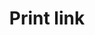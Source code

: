 ---
# This file is a template to document a new component within the GOV.UK Design Library website.
layout: component-documentation
sectionKey: Components
eleventyNavigation:
  parent: Components

# Step 1: Duplicate and rename this file to the proposed component you want to include in the Design Library website.
# When duplicating and renaming this file use lowercase and replace any spaces with a dash (ie. -)

# Step 2: Set "eleventyExcludeFromCollections" to "false". This will ensure that the code snippet is commented out and this page will be display withinin the design library.
eleventyExcludeFromCollections: false

# Step 3: Input data points according to fields below to the best of your ability. Any fields without any data points will not be displayed on the website.

# Name of the component
# This is the name of the component (ex. Attachment). It is required to display the title on the page, in the meta data, and in the left-hand navigation menu of the components page.
title: Print link

# Description of the component
# This briefly describes what the component is. It is required to display the description on the page, and in the <head> meta description.
description: A link with a print icon to help users print the current page.

# When to use this component
# Briefly describe the situation(s) when to use this component.
# You MUST wrap this in single quotation marks (ie. ' '), since markdown can be used to enter this information. To create a heading, use three hashes (ie. ###).
whenToUse:
  #Delete this comment before entering when to use this component.

# When not to use this component
# Briefly describe the situation(s) when not to use this component.
# You MUST wrap this in single quotation marks (ie. ' '), since markdown can be used to enter this information. To create a heading, use three hashes (ie. ###).
whenNotToUse:
  #Delete this comment before entering when not to use this component.

# How the component works
# Briefly descibe how this component works. For instance, listing out what happens when an end-user interacts with this component.
# You MUST wrap this in single quotation marks (ie. ' '), since markdown can be used to enter this information. To create a heading, use three hashes (ie. ###).
howItWorks:
  'This component renders two different outputs depending on whether a `href` is specified. By default, when no `href` is given, the component renders as a button and triggers a print action via JavaScript. In this case the component is hidden in environments where JavaScript is disabled and can be used as a progressive enhancement. When a `href` is specified the component renders as an anchor tag and navigates to that `href` without JavaScript, suitable for applications which have paths that trigger a print event on load.
  
  
  View this component and all its variations in the <a class="govuk-link" href="https://components.publishing.service.gov.uk/component-guide/print_link" rel="noopener noreferrer" target="_blank">Component Guide (open in a new tab)</a>.'

# Variations for this component
# List out any variations that exist for this component by providing (1) the name of said variation and (2) a brief description of that variation.
variations:
  # To add additional variations duplicate the the fields below (adhering to the formating) but increase the count by one integer.
  # 0:
  #   title: With different text
  #   description:
  #     # You MUST wrap this in single quotation marks (ie. ' '), since markdown can be used to enter this information. To create a heading, use three hashes (ie. ###).
  #     #Delete this comment before entering a description of variation.
  # 1:
  #   title: With different href
  #   description:
  #     # You MUST wrap this in single quotation marks (ie. ' '), since markdown can be used to enter this information. To create a heading, use three hashes (ie. ###).
  #     'You can specify a alternative `href` URL that will override the default behaviour. When a `href` is specified the print link will render as an anchor tag and be displayed even when JavaScript is disabled.'
  # 2:
  #   title: With data attributes
  #   description:
  #     # You MUST wrap this in single quotation marks (ie. ' '), since markdown can be used to enter this information. To create a heading, use three hashes (ie. ###).
  #     #Delete this comment before entering a description of variation.
  # 3:
  #   title: With custom margins
  #   description:
  #     # You MUST wrap this in single quotation marks (ie. ' '), since markdown can be used to enter this information. To create a heading, use three hashes (ie. ###).
  #     'The component accepts a number for margin bottom from `0` to `9` (`0px` to `60px`) using the [GOV.UK Frontend spacing scale](https://design-system.service.gov.uk/styles/spacing/#the-responsive-spacing-scale). It defaults to having margin level `3` on top and bottom.'

# Evidence and insights for this component
# List out all past documentation/supporting material with regards to or realted to this component. It can include (1) past design documentation, (2) research findings, and (3) presentations.
insights:
  # To add additional insights duplicate the the fields below (adhering to the formating) but increase the count by one integer.
  0:
    # Both title and link are REQUIRED in order for this information to render on the page.
    date: #Delete this comment before entering the date when the document was published.
    description:
      # You MUST wrap this in single quotation marks (ie. ' '), since markdown can be used to enter this information. To create a heading, use three hashes (ie. ###).
      #Delete this comment before entering a brief summary about the document being referred.
    title: #Delete this comment before entering the name of the insight document.
    link: #Delete this comment before entering the URL of the insight document.
    documentFormat: #Delete this comment before entering the format of the insight document. Example: (1) Google Doc, (2) Google Sheets, and (3) Google Slides.

# Accessibilty criteria for this component
# List out the accessibility for this component.
# You MUST wrap this in single quotation marks (ie. ' '), since markdown can be used to enter this information. To create a heading, use three hashes (ie. ###).
accessibilty:
  'The print icon must be presentational and ignored by screen readers.
  

  Links in the component must:

  - accept focus
  
  - be focusable with a keyboard
  
  - be usable with a keyboard
  
  - indicate when they have focus
  
  - change in appearance when touched (in the touch-down state)
  
  - change in appearance when hovered
  
  - be usable with touch
  
  - be usable with [voice commands](https://www.w3.org/WAI/perspectives/voice.html)
  
  - have visible text
  
  - have meaningful text'

# Other design systems
# List out all the other design systems that have documented this exact same component. This includes the GOV.UK Design System, along with other UK government departments.
designSystems:
  # To add additional design systems duplicate the the fields below (adhering to the formating) but increase the count by one integer.
  0:
    # Both title and link are REQUIRED in order to display this information on the page.
    title: #Delete this comment before entering the name of the design library.
    link: #Delete this comment before entering the URL of the corresponding design library.

# How to report an issue with this component
# This will display instrucions on how to report an issue via GitHub.
# Consult with a developer to confirm the GitHub where the component's codebase exists.
githubIssueLink: https://github.com/alphagov/govuk_publishing_components/issues/new

# Existing issues with this component
# List of all the issues that are associated with this component, (1) containing the title used to describe the issue on GitHub, and (2) the link to the GitHub issue itself.
issues:
  # To add additional issues duplicate the the fields below (adhering to the formating) but increase the count by one integer.
  0:
    # Both title and link are REQUIRED in order to display this information on the page.
    title: #Delete this comment before entering the title of the GitHub issue.
    link: #Delete this comment before entering the URL of the corresponding GitHub issue.
---